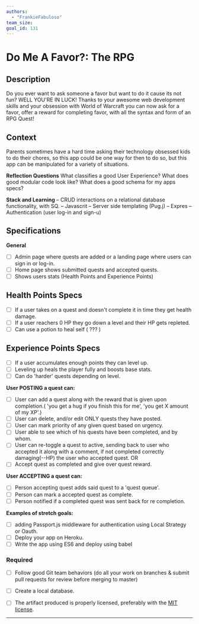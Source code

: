 ```yaml
---
authors:
  - "FrankieFabuloso"
team_size: 
goal_id: 131
---
```


# Do Me A Favor?: The RPG

## Description

Do you ever want to ask someone a favor but want to do it cause its not fun? WELL YOU'RE IN LUCK! Thanks to your awesome web development skills and your obsession with World of Warcraft you can now ask for a favor, offer a reward for completing favor, with all the syntax and form of an RPG Quest!

## Context

Parents sometimes have a hard time asking their technology obsessed kids to do their chores, so this app could be one way for then to do so, but this app can be manipulated for a variety of situations.

**Reflection Questions**
What classifies a good User Experience?
What does good modular code look like?
What does a good schema for my apps specs?

**Stack and Learning**
– CRUD interactions on a relational database functionality, with SQ.
– Javascrit
– Server side templating (Pug.j)
– Expres 
– Authentication (user log-in and sign-u)

## Specifications
**General**
- [ ] Admin page where quests are added or a landing page where users can sign in or log-in.
- [ ] Home page shows submitted quests and accepted quests.
- [ ] Shows users stats (Health Points and Experience Points)

## Health Points Specs
- [ ] If a user takes on a quest and doesn't complete it in time they get health damage.
- [ ] If a user reachers 0 HP they go down a level and their HP gets repleted.
- [ ] Can use a potion to heal self ( ??? )

## Experience Points Specs
- [ ] If a user accumulates enough points they can level up.
- [ ] Leveling up heals the player fully and boosts base stats.
- [ ] Can do 'harder' quests depending on level. 

**User POSTING a quest can:**
- [ ] User can add a quest along with the reward that is given upon completion.( 'you get a hug if you finish this for me', 'you get X amount of my XP'.)
- [ ] User can delete, and/or edit ONLY quests they have posted.
- [ ] User can mark priority of any given quest based on urgency.
- [ ] User able to see which of his quests have been completed, and by whom.
- [ ] User can re-toggle a quest to active, sending back to user who accepted it along with a comment, if not completed correctly damaging(--HP) the user who accepted quest.
OR
- [ ] Accept quest as completed and give over quest reward.

**User ACCEPTING a quest can:**
- [ ] Person accepting quest adds said quest to a 'quest queue'.
- [ ] Person can mark a accepted quest as complete.
- [ ] Person notified if a completed quest was sent back for re completion.

**Examples of stretch goals:**
- [ ] adding Passport.js middleware for authentication using Local Strategy or Oauth.
- [ ] Deploy your app on Heroku.
- [ ] Write the app using ES6 and deploy using babel

### Required

- [ ] Follow good Git team behaviors (do all your work on branches & submit pull requests for review before merging to master)
- [ ] Create a local database.
- [ ] The artifact produced is properly licensed, preferably with the [MIT license][mit-license].


---






[mit-license]: https://opensource.org/licenses/MIT
